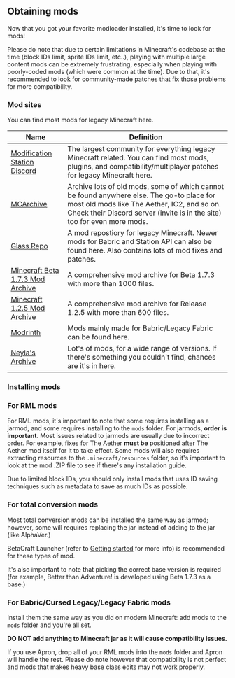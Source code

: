 ## Obtaining mods
Now that you got your favorite modloader installed, it's time to look for mods!

Please do note that due to certain limitations in Minecraft's codebase at the time (block IDs limit, sprite IDs limit, etc..), playing with multiple large content mods can be extremely frustrating, especially when playing with poorly-coded mods (which were common at the time). Due to that, it's recommended to look for community-made patches that fix those problems for more compatibility.

### Mod sites

You can find most mods for legacy Minecraft here.

| Name | Definition |
| ---- | ---------- |
| [Modification Station Discord](https://discord.gg/8Qky5XY) | The largest community for everything legacy Minecraft related. You can find most mods, plugins, and compatibility/multiplayer patches for legacy Minecraft here. |
| [MCArchive](https://mcarchive.net/mods) | Archive lots of old mods, some of which cannot be found anywhere else. The go-to place for most old mods like The Aether, IC2, and so on. Check their Discord server (invite is in the site) too for even more mods. | 
| [Glass Repo](https://glass-repo.net/repo/mods) | A mod repostiory for legacy Minecraft. Newer mods for Babric and Station API can also be found here. Also contains lots of mod fixes and patches. |
| [Minecraft Beta 1.7.3 Mod Archive](https://archive.org/details/minecraftbeta1.7.3modarchive) | A comprehensive mod archive for Beta 1.7.3 with more than 1000 files.|
| [Minecraft 1.2.5 Mod Archive](https://archive.org/details/minecraft-1.2.5-mods-archive-20221007-t-205836-z-001) | A comprehensive mod archive for Release 1.2.5 with more than 600 files. |
| [Modrinth](https://modrinth.com/mods) | Mods mainly made for Babric/Legacy Fabric can be found here. |
| [Neyla's Archive](https://archive.naylahanegan.com/0:/) | Lot's of mods, for a wide range of versions. If there's something you couldn't find, chances are it's in here. |

### Installing mods
### For RML mods
For RML mods, it's important to note that some requires installing as a jarmod, and some requires installing to the `mods` folder. For jarmods, **order is important**. Most issues related to jarmods are usually due to incorrect order. For example, fixes for The Aether **must be** positioned after The Aether mod itself for it to take effect. Some mods will also requires extracting resources to the `.minecraft/resources` folder, so it's important to look at the mod .ZIP file to see if there's any installation guide.

Due to limited block IDs, you should only install mods that uses ID saving techniques such as metadata to save as much IDs as possible.
### For total conversion mods
Most total conversion mods can be installed the same way as jarmod; however, some will requires replacing the jar instead of adding to the jar (like AlphaVer.)

BetaCraft Launcher (refer to [Getting started](getting-started.md) for more info) is recommended for these types of mod.

It's also important to note that picking the correct base version is required (for example, Better than Adventure! is developed using Beta 1.7.3 as a base.)
### For Babric/Cursed Legacy/Legacy Fabric mods
Install them the same way as you did on modern Minecraft: add mods to the `mods` folder and you're all set.

**DO NOT add anything to Minecraft jar as it will cause compatibility issues.**

If you use Apron, drop all of your RML mods into the `mods` folder and Apron will handle the rest. Please do note however that compatibility is not perfect and mods that makes heavy base class edits may not work properly.